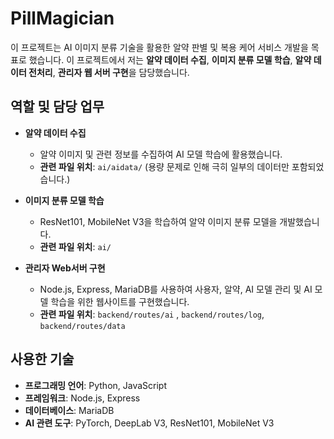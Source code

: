 # PillMagician

이 프로젝트는 AI 이미지 분류 기술을 활용한 알약 판별 및 복용 케어 서비스 개발을 목표로 했습니다. 이 프로젝트에서 저는 **알약 데이터 수집**, **이미지 분류 모델 학습**, **알약 데이터 전처리**, **관리자 웹 서버 구현**을 담당했습니다.

## 역할 및 담당 업무

- **알약 데이터 수집**
    - 알약 이미지 및 관련 정보를 수집하여 AI 모델 학습에 활용했습니다.
    - **관련 파일 위치**: `ai/aidata/` (용량 문제로 인해 극히 일부의 데이터만 포함되었습니다.)

- **이미지 분류 모델 학습**
    - ResNet101, MobileNet V3을 학습하여 알약 이미지 분류 모델을 개발했습니다.
    - **관련 파일 위치**: `ai/`

- **관리자 Web서버 구현**
    - Node.js, Express, MariaDB를 사용하여 사용자, 알약, AI 모델 관리 및 AI 모델 학습을 위한 웹사이트를 구현했습니다.
    - **관련 파일 위치**: `backend/routes/ai` , `backend/routes/log`, `backend/routes/data`

## 사용한 기술

- **프로그래밍 언어**: Python, JavaScript
- **프레임워크**: Node.js, Express
- **데이터베이스**: MariaDB
- **AI 관련 도구**: PyTorch, DeepLab V3, ResNet101, MobileNet V3
